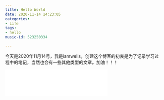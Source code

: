 ```yaml
---
title: Hello World
date: 2020-11-14 14:23:05
categories:
- Life
tags:
- hello
music-id: 523250334

---
```


今天是2020年11月14号，我是iamwells，创建这个博客的初衷是为了记录学习过程中的笔记，当然也会有一些其他类型的文章。加油！！！

<iframe frameborder="no" border="0" marginwidth="0" marginheight="0" width=330 height=86 src="//music.163.com/outchain/player?type=2&id={{ page.music-id }}&auto=1&height=66"></iframe>